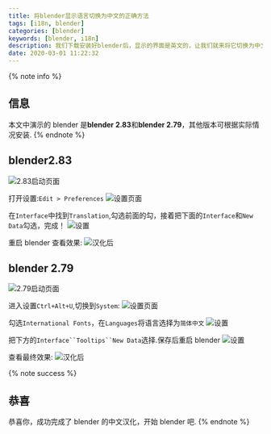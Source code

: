 ```yaml
---
title: 将blender显示语言切换为中文的正确方法
tags: [i18n, blender]
categories: [blender]
keywords: [blender, i18n]
description: 我们下载安装好blender后，显示的界面是英文的，让我们就来将它切换为中文
date: 2020-03-01 11:22:32
---
```


{% note info %}

## 信息

本文中演示的 blender 是**blender 2.83**和**blender 2.79**，其他版本可根据实际情况安装.
{% endnote %}

## blender2.83

![2.83启动页面](https://cdn.bmyjacks.io/img/20200309175943.png?x-oss-process=style/style)

打开设置:`Edit > Preferences`
![设置页面](https://cdn.bmyjacks.io/img/20200309175943.png?x-oss-process=style/style)

在`Interface`中找到`Translation`,勾选前面的勾，接着把下面的`Interface`和`New Data`勾选，完成！
![设置](https://cdn.bmyjacks.io/img/20200309180108.png?x-oss-process=style/style)

重启 blender 查看效果:
![汉化后](https://cdn.bmyjacks.io/img/20200309180108.png?x-oss-process=style/style)

## blender 2.79

![2.79启动页面](https://cdn.bmyjacks.io/img/20200309180108.png?x-oss-process=style/style)

进入设置`Ctrl+Alt+U`,切换到`System`:
![设置页面](https://cdn.bmyjacks.io/img/20200309180150.png?x-oss-process=style/style)

勾选`International Fonts`，在`Languages`将语言选择为`简体中文`
![设置](https://cdn.bmyjacks.io/img/20200309180204.png?x-oss-process=style/style)

把下方的` Interface``Tooltips``New Data `选择.保存后重启 blender
![设置](https://cdn.bmyjacks.io/img/20200309180204.png?x-oss-process=style/style)

查看最终效果:
![汉化后](https://cdn.bmyjacks.io/img/20200309180204.png?x-oss-process=style/style)

{% note success %}

## 恭喜

恭喜你，成功完成了 blender 的中文汉化，开始 blender 吧.
{% endnote %}

